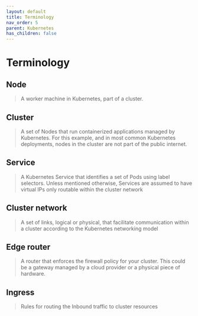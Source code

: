 ```yaml
---
layout: default
title: Terminology
nav_order: 5
parent: Kubernetes
has_children: false
---
```

# Terminology
## Node
>A worker machine in Kubernetes, part of a cluster.

## Cluster
>A set of Nodes that run containerized applications managed by Kubernetes. For this example, and in most common Kubernetes deployments, nodes in the cluster are not part of the public internet.

## Service
>A Kubernetes Service that identifies a set of Pods using label selectors. Unless mentioned otherwise, Services are assumed to have virtual IPs only routable within the cluster network

## Cluster network
>A set of links, logical or physical, that facilitate communication within a cluster according to the Kubernetes networking model

## Edge router
>A router that enforces the firewall policy for your cluster. This could be a gateway managed by a cloud provider or a physical piece of hardware.

## Ingress
>Rules for routing the Inbound traffic to cluster resources